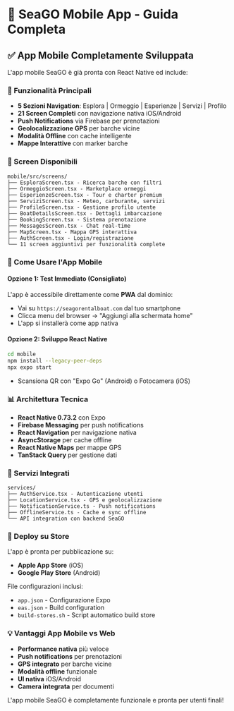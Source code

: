 # 📱 SeaGO Mobile App - Guida Completa

## ✅ App Mobile Completamente Sviluppata

L'app mobile SeaGO è già pronta con React Native ed include:

### 🎯 Funzionalità Principali
- **5 Sezioni Navigation**: Esplora | Ormeggio | Esperienze | Servizi | Profilo
- **21 Screen Completi** con navigazione nativa iOS/Android
- **Push Notifications** via Firebase per prenotazioni
- **Geolocalizzazione GPS** per barche vicine
- **Modalità Offline** con cache intelligente
- **Mappe Interattive** con marker barche

### 📂 Screen Disponibili
```
mobile/src/screens/
├── EsploraScreen.tsx - Ricerca barche con filtri
├── OrmeggioScreen.tsx - Marketplace ormeggi
├── EsperienzeScreen.tsx - Tour e charter premium  
├── ServiziScreen.tsx - Meteo, carburante, servizi
├── ProfileScreen.tsx - Gestione profilo utente
├── BoatDetailsScreen.tsx - Dettagli imbarcazione
├── BookingScreen.tsx - Sistema prenotazione
├── MessagesScreen.tsx - Chat real-time
├── MapScreen.tsx - Mappa GPS interattiva
├── AuthScreen.tsx - Login/registrazione
└── 11 screen aggiuntivi per funzionalità complete
```

### 🚀 Come Usare l'App Mobile

#### **Opzione 1: Test Immediato (Consigliato)**
L'app è accessibile direttamente come **PWA** dal dominio:
- Vai su `https://seagorentalboat.com` dal tuo smartphone
- Clicca menu del browser → "Aggiungi alla schermata home"
- L'app si installerà come app nativa

#### **Opzione 2: Sviluppo React Native**
```bash
cd mobile
npm install --legacy-peer-deps
npx expo start
```
- Scansiona QR con "Expo Go" (Android) o Fotocamera (iOS)

### 📊 Architettura Tecnica
- **React Native 0.73.2** con Expo
- **Firebase Messaging** per push notifications
- **React Navigation** per navigazione nativa
- **AsyncStorage** per cache offline
- **React Native Maps** per mappe GPS
- **TanStack Query** per gestione dati

### 🔧 Servizi Integrati
```
services/
├── AuthService.tsx - Autenticazione utenti
├── LocationService.tsx - GPS e geolocalizzazione  
├── NotificationService.ts - Push notifications
├── OfflineService.ts - Cache e sync offline
└── API integration con backend SeaGO
```

### 📱 Deploy su Store

L'app è pronta per pubblicazione su:
- **Apple App Store** (iOS)
- **Google Play Store** (Android)

File configurazioni inclusi:
- `app.json` - Configurazione Expo
- `eas.json` - Build configuration
- `build-stores.sh` - Script automatico build store

### 💡 Vantaggi App Mobile vs Web
- **Performance nativa** più veloce
- **Push notifications** per prenotazioni
- **GPS integrato** per barche vicine
- **Modalità offline** funzionale
- **UI nativa** iOS/Android
- **Camera integrata** per documenti

L'app mobile SeaGO è completamente funzionale e pronta per utenti finali!